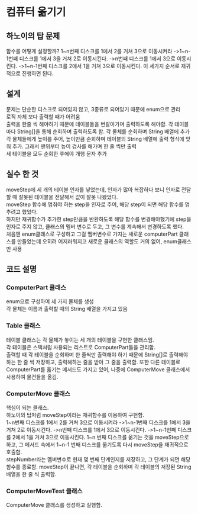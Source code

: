 # 컴퓨터 옮기기
## 하노이의 탑 문제
함수를 어떻게 설정할까?
1~n번째 디스크를 1에서 2를 거쳐 3으로 이동시켜라
->1~n-1번째 디스크를 1에서 3을 거쳐 2로 이동시킨다.
->n번째 디스크를 1에서 3으로 이동시킨다.
->1~n-1번째 디스크를 2에서 1을 거쳐 3으로 이동시킨다.
이 세가지 순서로 재귀적으로 진행하면 된다.

## 설계
문제는 단순한 디스크로 되어있지 않고, 3종류로 되어있기 때문에 enum으로 관리  
로직 자체 보다 출력할 때가 어려움  
출력을 한줄 씩 해야하기 때문에 테이블들을 번갈아가며 출력하도록 해야함.
각 테이블마다 String[]을 통해 순회하며 출력하도록 함. 
각 물체를 순회하며 String 배열에 추가  
각 물체들에게 높이를 주어, 높이만큼 순회하며 테이블의 String 배열에 출력 형식에 맞춰 추가.
그래서 맨위부터 높이 검사를 해가며 한 줄 씩만 출력  
세 테이블을 모두 순회한 후에야 개행 문자 추가

## 실수 한 것
moveStep에 세 개의 테이블 인자를 넣었는데, 인자가 많아 복잡하다 보니 인자로 전달할 때 잘못된 테이블을 전달해서 값이 잘못 나왔었다.  
moveStep 함수에 멈춰야 하는 step을 인자로 주어, 해당 step이 되면 해당 함수를 멈추려고 했었다.  
하지만 재귀함수가 추가한 step만큼을 반환하도록 해당 함수를 변경해야했기에 step을 인자로 주지 않고, 클래스의 멤버 변수로 두고, 그 변수를 계속해서 변경하도록 했다.  
처음엔 enum클래스로 구성하고 그걸 멤버변수로 가지는 새로운 computerPart 클래스를 만들었는데 오히려 어지러워지고 새로운 클래스의 역할도 거의 없어, enum클래스만 사용

## 코드 설명
### ComputerPart 클래스
enum으로 구성하여 세 가지 물체를 생성  
각 물체는 이름과 출력할 때의 String 배열을 가지고 있음

### Table 클래스
테이블 클래스는 각 물체가 놓이는 세 개의 테이블을 구현한 클래스임.  
각 테이블은 스택처럼 사용되는 리스트로 ComputerPart들을 관리함.  
출력할 때 각 테이블을 순회하며 한 줄씩만 출력해야 하기 때문에 String[]로 출력해야하는 한 줄 씩 저장하고, 출력해하는 줄을 받아 그 줄을 출력함.
또한 다른 테이블로 ComputerPart를 옮기는 메서드도 가지고 있어, 나중에 ComputerMove 클래스에서 사용하여 물건들을 옮김.  

### ComputerMove 클래스
핵심이 되는 클래스.  
하노이의 탑처럼 moveStep이라는 재귀함수를 이용하여 구현함.  
1~n번째 디스크를 1에서 2를 거쳐 3으로 이동시켜라
->1~n-1번째 디스크를 1에서 3을 거쳐 2로 이동시킨다.
->n번째 디스크를 1에서 3으로 이동시킨다.
->1~n-1번째 디스크를 2에서 1을 거쳐 3으로 이동시킨다.
1~n 번째 디스크를 옮기는 것을 moveStep으로 하고, 그 메서드 속에서 1~n-1 번째 디스크를 옮기도록 다시 moveStep을 재귀적으로 호출함.  
stepNumber라는 멤버변수로 현재 몇 번째 단계인지를 저장하고, 그 단계가 되면 해당 함수를 종료함.
moveStep이 끝나면, 각 테이블을 순회하며 각 테이블의 저장된 String 배열을 한 줄 씩 출력함. 

### ComputerMoveTest 클래스
ComputerMove 클래스를 생성하고 실행함.